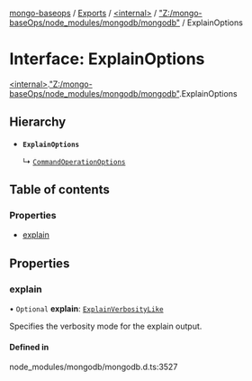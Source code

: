 [mongo-baseops](../README.md) / [Exports](../modules.md) / [\<internal\>](../modules/internal_.md) / ["Z:/mongo-baseOps/node\_modules/mongodb/mongodb"](../modules/internal_._Z__mongo_baseOps_node_modules_mongodb_mongodb_.md) / ExplainOptions

# Interface: ExplainOptions

[\<internal\>](../modules/internal_.md).["Z:/mongo-baseOps/node\_modules/mongodb/mongodb"](../modules/internal_._Z__mongo_baseOps_node_modules_mongodb_mongodb_.md).ExplainOptions

## Hierarchy

- **`ExplainOptions`**

  ↳ [`CommandOperationOptions`](internal_._Z__mongo_baseOps_node_modules_mongodb_mongodb_.CommandOperationOptions.md)

## Table of contents

### Properties

- [explain](internal_._Z__mongo_baseOps_node_modules_mongodb_mongodb_.ExplainOptions.md#explain)

## Properties

### explain

• `Optional` **explain**: [`ExplainVerbosityLike`](../modules/internal_._Z__mongo_baseOps_node_modules_mongodb_mongodb_.md#explainverbositylike)

Specifies the verbosity mode for the explain output.

#### Defined in

node_modules/mongodb/mongodb.d.ts:3527
